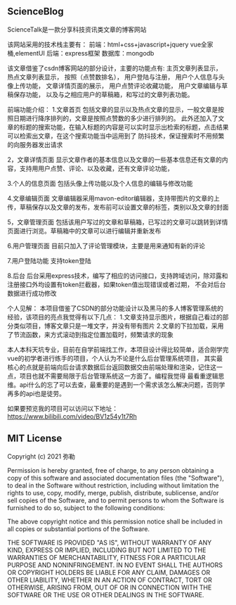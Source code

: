 ## ScienceBlog
ScienceTalk是一款分享科技资讯类文章的博客网站

该网站采用的技术栈主要有：
前端：html+css+javascript+jquery
vue全家桶,elementUI
后端：express框架
数据库：mongodb

该文章借鉴了csdn博客网站的部分设计，主要的功能点有:
主页文章列表显示，
热点文章列表显示，
按照（点赞数排名），
用户登陆与注册，
用户个人信息与头像上传功能，
文章详情页面的展示，
用户点赞评论收藏功能，
用户文章编辑与草稿保存功能，
以及与之相应用户的草稿箱，和写过的文章列表功能。

前端功能介绍：
1.文章首页
包括文章的显示以及热点文章的显示，一般文章是按照日期进行降序排列的，文章是按照点赞数的多少进行排列的。
此外还加入了文章的标题的搜索功能，在输入标题的内容是可以实时显示出检索的标题，点击结果可以检索出文章，在这个搜索功能当中运用到了
防抖技术，保证搜索时不用频繁的向服务器发出请求

2，文章详情页面
显示文章作者的基本信息以及文章的一些基本信息还有文章的内容，支持用用户点赞、评论、以及收藏，还有文章评论功能，

3.个人的信息页面
包括头像上传功能以及个人信息的编辑与修改功能

4.文章编辑页面
文章编辑器采用mavon-editor编辑器，支持带图片的文章的上传，草稿保存以及文章的发布，发布前可以设置文章的标签，类别以及文章的封面

5，文章管理页面
包括该用户写过的文章和草稿箱，已写过的文章可以跳转到详情页面进行浏览。草稿箱中的文章可以进行编辑并重新发布

6.用户管理页面
目前只加入了评论管理模块，主要是用来通知有新的评论

7.用户登陆功能
支持token登陆

8.后台
后台采用express技术，编写了相应的访问接口，支持跨域访问，除邓露和注册接口外均设置有token拦截器，如果token值出现错误或者过期，
不会对后台数据进行成功修改

个人见解：
本项目借鉴了CSDN的部分功能设计以及黑马的多人博客管理系统的经验，该项目的亮点我觉得有以下几点：
1.文章支持显示图片，根据自己看过的部分类似项目，博客文章只是一堆文字，并没有带有图片
2.文章的下拉加载，采用了节流函数，来方式滚动到指定位置加载时，频繁请求的现象

本人本科天坑专业，目前在自学前端找工作，本项目设计得比较简单，适合刚学完vue的初学者进行练手的项目，个人认为不论是什么后台管理系统项目，
其实最核心的点就是前端向后台请求数据后台返回数据交由前端处理和渲染，记住这一点，项目也就不需要局限于后台管理系统这一方面了。编程我觉得
最看重逻辑思维。api什么的忘了可以去查，最重要的是遇到一个需求该怎么解决问题，否则学再多的api也是徒劳。

如果要预览我的项目可以访问以下地址：
https://www.bilibili.com/video/BV1z54y1t7Rh



## MIT License

Copyright (c) 2021 弥勒

Permission is hereby granted, free of charge, to any person obtaining a copy
of this software and associated documentation files (the "Software"), to deal
in the Software without restriction, including without limitation the rights
to use, copy, modify, merge, publish, distribute, sublicense, and/or sell
copies of the Software, and to permit persons to whom the Software is
furnished to do so, subject to the following conditions:

The above copyright notice and this permission notice shall be included in all
copies or substantial portions of the Software.

THE SOFTWARE IS PROVIDED "AS IS", WITHOUT WARRANTY OF ANY KIND, EXPRESS OR
IMPLIED, INCLUDING BUT NOT LIMITED TO THE WARRANTIES OF MERCHANTABILITY,
FITNESS FOR A PARTICULAR PURPOSE AND NONINFRINGEMENT. IN NO EVENT SHALL THE
AUTHORS OR COPYRIGHT HOLDERS BE LIABLE FOR ANY CLAIM, DAMAGES OR OTHER
LIABILITY, WHETHER IN AN ACTION OF CONTRACT, TORT OR OTHERWISE, ARISING FROM,
OUT OF OR IN CONNECTION WITH THE SOFTWARE OR THE USE OR OTHER DEALINGS IN THE
SOFTWARE.
